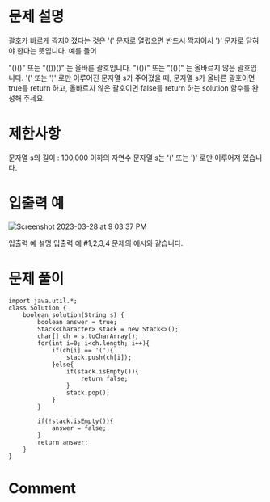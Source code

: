 # 문제 설명
괄호가 바르게 짝지어졌다는 것은 '(' 문자로 열렸으면 반드시 짝지어서 ')' 문자로 닫혀야 한다는 뜻입니다. 예를 들어

"()()" 또는 "(())()" 는 올바른 괄호입니다.
")()(" 또는 "(()(" 는 올바르지 않은 괄호입니다.
'(' 또는 ')' 로만 이루어진 문자열 s가 주어졌을 때, 문자열 s가 올바른 괄호이면 true를 return 하고, 올바르지 않은 괄호이면 false를 return 하는 solution 함수를 완성해 주세요.

# 제한사항
문자열 s의 길이 : 100,000 이하의 자연수
문자열 s는 '(' 또는 ')' 로만 이루어져 있습니다.

# 입출력 예
![Screenshot 2023-03-28 at 9 03 37 PM](https://user-images.githubusercontent.com/86146128/228230103-544558e0-5c01-4d3f-83fb-17bc17172f0a.png)

입출력 예 설명
입출력 예 #1,2,3,4
문제의 예시와 같습니다.

# 문제 풀이

```
import java.util.*;
class Solution {
    boolean solution(String s) {
        boolean answer = true;
        Stack<Character> stack = new Stack<>();
        char[] ch = s.toCharArray();
        for(int i=0; i<ch.length; i++){
            if(ch[i] == '('){
                stack.push(ch[i]);
            }else{
                if(stack.isEmpty()){
                    return false;
                }
                stack.pop();
            }
        }
        
        if(!stack.isEmpty()){
            answer = false;
        }
        return answer;
    }
}
```

# Comment
